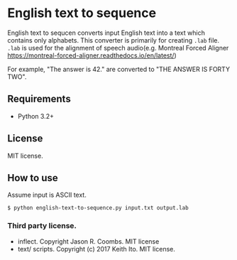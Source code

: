 # English text to sequence

English text to sequcen converts input English text into a text which contains only alphabets.
This converter is primarily for creating `.lab` file. `.lab` is used for the alignment of speech audio(e.g. Montreal Forced Aligner https://montreal-forced-aligner.readthedocs.io/en/latest/)

For example, "The answer is 42." are converted to "THE ANSWER IS FORTY TWO".

## Requirements

* Python 3.2+

## License

MIT license.

## How to use

Assume input is ASCII text.

```
$ python english-text-to-sequence.py input.txt output.lab
```


### Third party license.


* inflect. Copyright Jason R. Coombs. MIT license
* text/ scripts.  Copyright (c) 2017 Keith Ito. MIT license.

